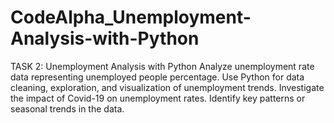 # CodeAlpha_Unemployment-Analysis-with-Python
TASK 2: Unemployment Analysis with Python  Analyze unemployment rate data representing unemployed people percentage.  Use Python for data cleaning, exploration, and visualization of unemployment trends.  Investigate the impact of Covid-19 on unemployment rates.  Identify key patterns or seasonal trends in the data. 
